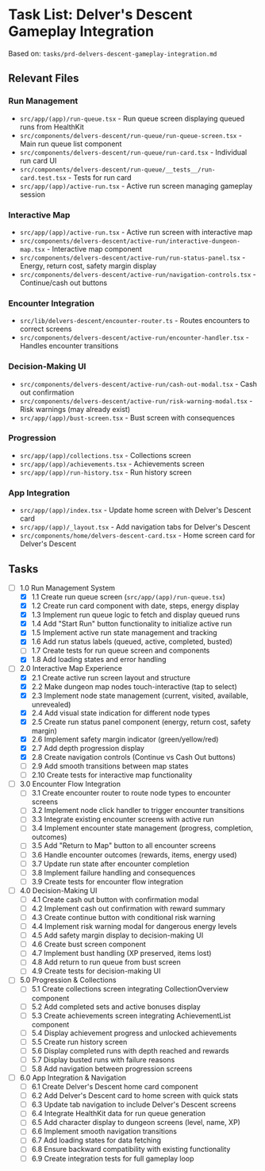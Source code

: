 # Task List: Delver's Descent Gameplay Integration

Based on: `tasks/prd-delvers-descent-gameplay-integration.md`

## Relevant Files

### Run Management

- `src/app/(app)/run-queue.tsx` - Run queue screen displaying queued runs from HealthKit
- `src/components/delvers-descent/run-queue/run-queue-screen.tsx` - Main run queue list component
- `src/components/delvers-descent/run-queue/run-card.tsx` - Individual run card UI
- `src/components/delvers-descent/run-queue/__tests__/run-card.test.tsx` - Tests for run card
- `src/app/(app)/active-run.tsx` - Active run screen managing gameplay session

### Interactive Map

- `src/app/(app)/active-run.tsx` - Active run screen with interactive map
- `src/components/delvers-descent/active-run/interactive-dungeon-map.tsx` - Interactive map component
- `src/components/delvers-descent/active-run/run-status-panel.tsx` - Energy, return cost, safety margin display
- `src/components/delvers-descent/active-run/navigation-controls.tsx` - Continue/cash out buttons

### Encounter Integration

- `src/lib/delvers-descent/encounter-router.ts` - Routes encounters to correct screens
- `src/components/delvers-descent/active-run/encounter-handler.tsx` - Handles encounter transitions

### Decision-Making UI

- `src/components/delvers-descent/active-run/cash-out-modal.tsx` - Cash out confirmation
- `src/components/delvers-descent/active-run/risk-warning-modal.tsx` - Risk warnings (may already exist)
- `src/app/(app)/bust-screen.tsx` - Bust screen with consequences

### Progression

- `src/app/(app)/collections.tsx` - Collections screen
- `src/app/(app)/achievements.tsx` - Achievements screen
- `src/app/(app)/run-history.tsx` - Run history screen

### App Integration

- `src/app/(app)/index.tsx` - Update home screen with Delver's Descent card
- `src/app/(app)/_layout.tsx` - Add navigation tabs for Delver's Descent
- `src/components/home/delvers-descent-card.tsx` - Home screen card for Delver's Descent

## Tasks

- [ ] 1.0 Run Management System
  - [x] 1.1 Create run queue screen (`src/app/(app)/run-queue.tsx`)
  - [x] 1.2 Create run card component with date, steps, energy display
  - [x] 1.3 Implement run queue logic to fetch and display queued runs
  - [x] 1.4 Add "Start Run" button functionality to initialize active run
  - [x] 1.5 Implement active run state management and tracking
  - [x] 1.6 Add run status labels (queued, active, completed, busted)
  - [ ] 1.7 Create tests for run queue screen and components
  - [x] 1.8 Add loading states and error handling

- [ ] 2.0 Interactive Map Experience
  - [x] 2.1 Create active run screen layout and structure
  - [x] 2.2 Make dungeon map nodes touch-interactive (tap to select)
  - [x] 2.3 Implement node state management (current, visited, available, unrevealed)
  - [x] 2.4 Add visual state indication for different node types
  - [x] 2.5 Create run status panel component (energy, return cost, safety margin)
  - [x] 2.6 Implement safety margin indicator (green/yellow/red)
  - [x] 2.7 Add depth progression display
  - [x] 2.8 Create navigation controls (Continue vs Cash Out buttons)
  - [ ] 2.9 Add smooth transitions between map states
  - [ ] 2.10 Create tests for interactive map functionality

- [ ] 3.0 Encounter Flow Integration
  - [ ] 3.1 Create encounter router to route node types to encounter screens
  - [ ] 3.2 Implement node click handler to trigger encounter transitions
  - [ ] 3.3 Integrate existing encounter screens with active run
  - [ ] 3.4 Implement encounter state management (progress, completion, outcomes)
  - [ ] 3.5 Add "Return to Map" button to all encounter screens
  - [ ] 3.6 Handle encounter outcomes (rewards, items, energy used)
  - [ ] 3.7 Update run state after encounter completion
  - [ ] 3.8 Implement failure handling and consequences
  - [ ] 3.9 Create tests for encounter flow integration

- [ ] 4.0 Decision-Making UI
  - [ ] 4.1 Create cash out button with confirmation modal
  - [ ] 4.2 Implement cash out confirmation with reward summary
  - [ ] 4.3 Create continue button with conditional risk warning
  - [ ] 4.4 Implement risk warning modal for dangerous energy levels
  - [ ] 4.5 Add safety margin display to decision-making UI
  - [ ] 4.6 Create bust screen component
  - [ ] 4.7 Implement bust handling (XP preserved, items lost)
  - [ ] 4.8 Add return to run queue from bust screen
  - [ ] 4.9 Create tests for decision-making UI

- [ ] 5.0 Progression & Collections
  - [ ] 5.1 Create collections screen integrating CollectionOverview component
  - [ ] 5.2 Add completed sets and active bonuses display
  - [ ] 5.3 Create achievements screen integrating AchievementList component
  - [ ] 5.4 Display achievement progress and unlocked achievements
  - [ ] 5.5 Create run history screen
  - [ ] 5.6 Display completed runs with depth reached and rewards
  - [ ] 5.7 Display busted runs with failure reasons
  - [ ] 5.8 Add navigation between progression screens

- [ ] 6.0 App Integration & Navigation
  - [ ] 6.1 Create Delver's Descent home card component
  - [ ] 6.2 Add Delver's Descent card to home screen with quick stats
  - [ ] 6.3 Update tab navigation to include Delver's Descent screens
  - [ ] 6.4 Integrate HealthKit data for run queue generation
  - [ ] 6.5 Add character display to dungeon screens (level, name, XP)
  - [ ] 6.6 Implement smooth navigation transitions
  - [ ] 6.7 Add loading states for data fetching
  - [ ] 6.8 Ensure backward compatibility with existing functionality
  - [ ] 6.9 Create integration tests for full gameplay loop
